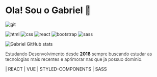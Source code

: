 # Ola! Sou o Gabriel 👋

<img align="center" alt="git" src="https://c.tenor.com/Ij_hMmJ3d_8AAAAC/neon-retro.gif">


![html](https://img.shields.io/badge/HTML-239120?style=for-the-badge&logo=html5&logoColor=white) ![css](https://img.shields.io/badge/CSS-239120?&style=for-the-badge&logo=css3&logoColor=white)
![react](https://img.shields.io/badge/React-20232A?style=for-the-badge&logo=react&logoColor=61DAFB) ![bootstrap](https://img.shields.io/badge/Bootstrap-563D7C?style=for-the-badge&logo=bootstrap&logoColor=white) ![sass](https://img.shields.io/badge/Sass-CC6699?style=for-the-badge&logo=sass&logoColor=white)


![Gabriel GitHub stats](https://github-readme-stats.vercel.app/api?username=lsgabriel&show_icons=true&theme=radical)

<p style="font-weight:300">Estudando Desenvolvimento desde <b>2018</b> sempre buscando estudar as </br> tecnologias mais recentes
e aprimorar nas que ja possuo dominio.</p>

| REACT | VUE | STYLED-COMPONENTS | SASS
